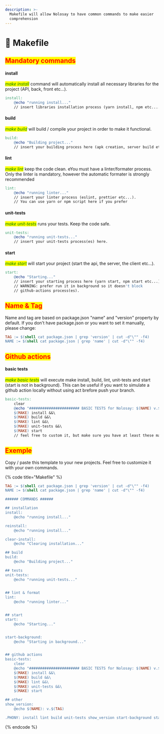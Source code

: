 ```yaml
---
description: >-
  Makefile will allow Nolosay to have common commands to make easier
  comprehension
---
```


# 🤝 Makefile

## <mark style="color:red;">Mandatory commands</mark>

#### install

_<mark style="color:green;">make install</mark>_ command will automatically install all necessary libraries for the project (API, back, front etc...).&#x20;

```makefile
install:
	@echo "running install..."
	// insert libraries installation process (yarn install, npm etc....)
```

#### build

_<mark style="color:green;">make build</mark>_ will build / compile your project in order to make it functional.

```makefile
build:
	@echo "Building project..."
	// insert your building process here (apk creation, server build etc...)
```

#### lint

_<mark style="color:green;">make lint</mark>_ keep the code clean. eYou must have a linter/formater process. Only the linter is mandatory, however the automatic formater is strongly recommended

```makefile
lint:
	@echo "running linter..."
	// insert your linter process (eslint, prettier etc...).
	// You can use yarn or npm script here if you prefer
```

#### unit-tests

_<mark style="color:green;">make unit-tests</mark>_ runs your tests. Keep the code safe.

```makefile
unit-tests:
	@echo "running unit-tests..."
	// insert your unit-tests process(es) here.
```

#### start

_<mark style="color:green;">make start</mark>_ will start your project (start the api, the server, the client etc...).

```makefile
start:
	@echo "Starting..."
	// insert your starting process here (yarn start, npm start etc...)
	// WARNING: prefer run it in background so it doesn't block
	// github-actions process(es).
```

## <mark style="color:red;">Name & Tag</mark>

Name and tag are based on package.json "name" and "version" property by default. If you don't have package.json or you want to set it manually, please change:

```makefile
TAG := $(shell cat package.json | grep 'version' | cut -d"\"" -f4)
NAME := $(shell cat package.json | grep 'name' | cut -d"\"" -f4)
```

## <mark style="color:red;">Github actions</mark>

#### basic tests

_<mark style="color:green;">make basic tests</mark>_ will execute make install, build, lint, unit-tests and start (start is not in background). This can be useful if you want to simulate a github action locally without using act brefore push your branch. &#x20;

```makefile
basic-tests:
	clear
	@echo "####################### BASIC TESTS for Nolosay: $(NAME) v.$(TAG) #######################"
	$(MAKE) install &&\
	$(MAKE) build &&\
	$(MAKE) lint &&\
	$(MAKE) unit-tests &&\
	$(MAKE) start
	// feel free to custom it, but make sure you have at least these make call.
```

## <mark style="color:red;">Exemple</mark>

Copy / paste this template to your new projects. Feel free to customize it with your own commands.

{% code title="Makefile" %}
```makefile
TAG := $(shell cat package.json | grep 'version' | cut -d"\"" -f4)
NAME := $(shell cat package.json | grep 'name' | cut -d"\"" -f4)

###### COMMANDS ######

## installation
install:
	@echo "running install..."

reinstall:
	@echo "running install..."

clear-install:
	@echo "Clearing installation..."

## build
build:
	@echo "Building project..."

## tests
unit-tests:
	@echo "running unit-tests..."
 

## lint & format
lint:
	@echo "running linter..."


## start
start:
	@echo "Starting..."


start-background:
	@echo "Starting in background..."


## github actions
basic-tests:
	clear
	@echo "####################### BASIC TESTS for Nolosay: $(NAME) v.$(TAG) #######################"
	$(MAKE) install &&\
	$(MAKE) build &&\
	$(MAKE) lint &&\
	$(MAKE) unit-tests &&\
	$(MAKE) start

## other
show_version:
	@echo $(NAME): v.$(TAG)

.PHONY: install lint build unit-tests show_version start-background start
```
{% endcode %}
